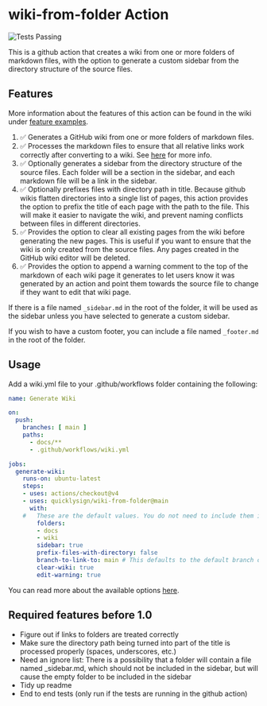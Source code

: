 # wiki-from-folder Action
![[Tests Passing](https://github.com/quicklysign/wiki-from-folder/actions/workflows/coverage.yml/badge.svg)](https://github.com/quicklysign/wiki-from-folder/actions/workflows/coverage.yml)

This is a github action that creates a wiki from one or more folders of markdown files, with the option to generate a custom sidebar from the directory structure of the source files.

## Features
More information about the features of this action can be found in the wiki under [feature examples](/quicklysign/wiki-from-folder/wiki/features).
1. ✅ Generates a GitHub wiki from one or more folders of markdown files.
1. ✅ Processes the markdown files to ensure that all relative links work correctly after converting to a wiki. See [here](/quicklysign/wiki-from-folder/wiki/link-processing) for more info.
1. ✅ Optionally generates a sidebar from the directory structure of the source files. Each folder will be a section in the sidebar, and each markdown file will be a link in the sidebar.
1. ✅ Optionally prefixes files with directory path in title. Because github wikis flatten directories into a single list of pages, this action provides the option to prefix the title of each page with the path to the file. This will make it easier to navigate the wiki, and prevent naming conflicts between files in different directories.
1. ✅ Provides the option to clear all existing pages from the wiki before generating the new pages. This is useful if you want to ensure that the wiki is only created from the source files. Any pages created in the GitHub wiki editor will be deleted.
1. ✅ Provides the option to append a warning comment to the top of the markdown of each wiki page it generates to let users know it was generated by an action and point them towards the source file to change if they want to edit that wiki page.

If there is a file named `_sidebar.md` in the root of the folder, it will be used as the sidebar unless you have selected to generate a custom sidebar.

If you wish to have a custom footer, you can include a file named `_footer.md` in the root of the folder.

## Usage
Add a wiki.yml file to your .github/workflows folder containing the following:
```yaml
name: Generate Wiki

on:
  push:
    branches: [ main ]
    paths:
      - docs/**
      - .github/workflows/wiki.yml

jobs:
  generate-wiki:
    runs-on: ubuntu-latest
    steps:
    - uses: actions/checkout@v4
    - uses: quicklysign/wiki-from-folder@main
      with:
    #   These are the default values. You do not need to include them in your workflow file unless you want to change them.
        folders:
        - docs
        - wiki
        sidebar: true
        prefix-files-with-directory: false
        branch-to-link-to: main # This defaults to the default branch of the repository, which is usually main, but could be anything
        clear-wiki: true
        edit-warning: true
```

You can read more about the available options [here](/quicklysign/wiki-from-folder/wiki).

## Required features before 1.0
- Figure out if links to folders are treated correctly
- Make sure the directory path being turned into part of the title is processed properly (spaces, underscores, etc.)
- Need an ignore list: There is a possibility that a folder will contain a file named _sidebar.md, which should not be included in the sidebar, but will cause the empty folder to be included in the sidebar
- Tidy up readme
- End to end tests (only run if the tests are running in the github action)